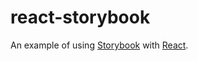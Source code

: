# react-storybook

An example of using [Storybook]("https://storybook.js.org") with [React](https://reactjs.org/).
